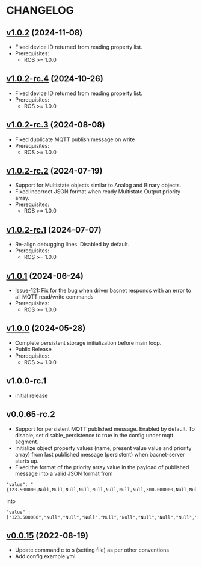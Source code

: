 # CHANGELOG



## [v1.0.2](https://github.com/NubeIO/driver-bacnet/tree/v1.0.2) (2024-11-08)
- Fixed device ID returned from reading property list.
- Prerequisites:
  - ROS >= 1.0.0

## [v1.0.2-rc.4](https://github.com/NubeIO/driver-bacnet/tree/v1.0.2-rc.4) (2024-10-26)
- Fixed device ID returned from reading property list.
- Prerequisites:
  - ROS >= 1.0.0

## [v1.0.2-rc.3](https://github.com/NubeIO/driver-bacnet/tree/v1.0.2-rc.3) (2024-08-08)
- Fixed duplicate MQTT publish message on write
- Prerequisites:
  - ROS >= 1.0.0

## [v1.0.2-rc.2](https://github.com/NubeIO/driver-bacnet/tree/v1.0.2-rc.2) (2024-07-19)
- Support for Multistate objects similar to Analog and Binary objects.
- Fixed incorrect JSON format when ready Multistate Output priority array.
- Prerequisites:
  - ROS >= 1.0.0

## [v1.0.2-rc.1](https://github.com/NubeIO/driver-bacnet/tree/v1.0.2-rc.1) (2024-07-07)
- Re-align debugging lines. Disabled by default.
- Prerequisites:
  - ROS >= 1.0.0

## [v1.0.1](https://github.com/NubeIO/bacnet-server-c/tree/v1.0.1) (2024-06-24)

- Issue-121: Fix for the bug when driver bacnet responds with an error to all MQTT read/write commands
- Prerequisites:
  - ROS >= 1.0.0

## [v1.0.0](https://github.com/NubeIO/bacnet-server-c/tree/v1.0.0) (2024-05-28)

- Complete persistent storage initialization before main loop.
- Public Release
- Prerequisites:
    - ROS >= 1.0.0

## v1.0.0-rc.1
- initial release

## v0.0.65-rc.2
- Support for persistent MQTT published message. Enabled by default. To disable, set disable_persistence to true in the config under mqtt segment.
- Initialize object property values (name, present value value and priority array) from last published message (persistent) when bacnet-server starts up.
- Fixed the format of the priority array value in the payload of published message into a valid JSON format from
```
"value": "{123.500000,Null,Null,Null,Null,Null,Null,Null,Null,300.000000,Null,Null,Null,Null,Null,222.300003}"
```
into
```
"value" : ["123.500000","Null","Null","Null","Null","Null","Null","Null","Null","300.000000","Null","Null","Null","Null","Null","222.300003"]
```

## [v0.0.15](https://github.com/NubeIO/bacnet-server-c/tree/v0.0.15) (2022-08-19)

- Update command c to s (setting file) as per other conventions
- Add config.example.yml
